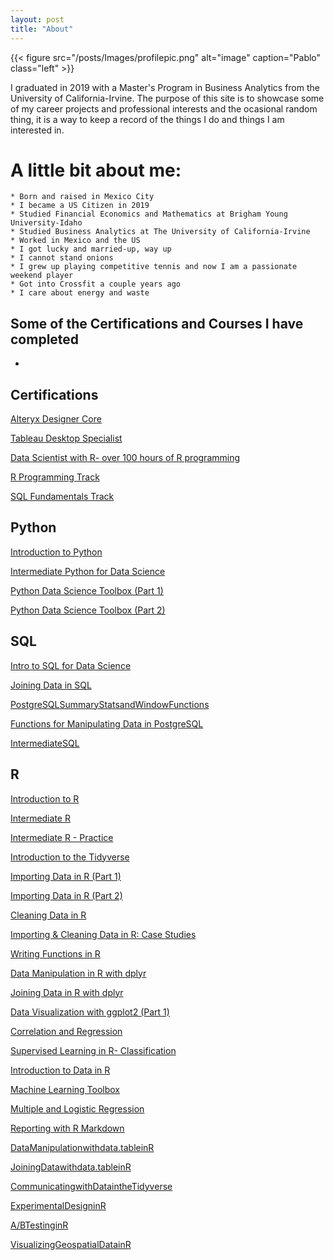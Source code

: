 ```yaml
---
layout: post
title: "About"
---
```


{{< figure src="/posts/Images/profilepic.png" alt="image" caption="Pablo" class="left" >}}

I graduated in 2019 with a Master's Program in Business Analytics from the University of California-Irvine.
The purpose of this site is to showcase some of my career projects and professional interests and the ocasional random thing, it is a way to keep a record of the things I do and things I am interested in.

# A little bit about me:

    * Born and raised in Mexico City
    * I became a US Citizen in 2019
    * Studied Financial Economics and Mathematics at Brigham Young University-Idaho
    * Studied Business Analytics at The University of California-Irvine
    * Worked in Mexico and the US
    * I got lucky and married-up, way up
    * I cannot stand onions
    * I grew up playing competitive tennis and now I am a passionate weekend player
    * Got into Crossfit a couple years ago
    * I care about energy and waste 

Some of the Certifications and Courses I have completed
-
-


## Certifications

[Alteryx Designer Core](https://s3.us-east-2.amazonaws.com/ayx.certificates/Pablo_Barajas_20190206_AlterxDesignerCore.pdf)

[Tableau Desktop Specialist](https://www.youracclaim.com/badges/60ee27e4-4a7d-4d4f-b7d6-29c2ddd20917/linked_in_profile)

[Data Scientist with R- over 100 hours of R programming](https://www.datacamp.com/statement-of-accomplishment/track/be53be5d2dd8f92ba0867cabf785e7c48452dffe)

[R Programming Track](https://www.datacamp.com/statement-of-accomplishment/track/ab0aa8dd88cd8934a208039f78204d09f6094f7e)

[SQL Fundamentals Track](https://www.datacamp.com/statement-of-accomplishment/track/7ca48127bee1c2a5b93c0a18ef2a326122320030)

## Python

[Introduction to Python](https://drive.google.com/file/d/1yY715m1IIHUE1LfhJFfPYDNBjz_wNwjp/view?usp=sharing)

[Intermediate Python for Data Science](https://drive.google.com/file/d/1p18_sGZyl0yhhd7tBR7emCUzdKVtOfp1/view?usp=sharing)

[Python Data Science Toolbox (Part 1)](https://drive.google.com/file/d/1C6-SzE-cpeE9nKcvm7_XmIKEpfjUQUnb/view?usp=sharing)

[Python Data Science Toolbox (Part 2)](https://drive.google.com/file/d/1WbXUjiZR1lD92JOQiF-uLzhwlPJWhm88/view?usp=sharing)

## SQL
[Intro to SQL for Data Science](https://drive.google.com/file/d/1N3b3uOgqYAcMqOJXbjbNzb3-mT_CasK1/view?usp=sharing)

[Joining Data in SQL](https://drive.google.com/file/d/13NyRPxkm8V1M8_oBl_jr8T5xdZ51zoCC/view?usp=sharing)

[PostgreSQLSummaryStatsandWindowFunctions](https://www.datacamp.com/statement-of-accomplishment/course/5f96482b9bf5e85b0238c33ffbd76eb67c3fdcc7)

[Functions for Manipulating Data in PostgreSQL](https://www.datacamp.com/statement-of-accomplishment/course/154626db07a5b56c826512166463864e2f6ff135)

[IntermediateSQL](https://www.datacamp.com/statement-of-accomplishment/course/f2b1fcdb6cab63c4c806a1dcaa62347b026ce6bc)

## R
[Introduction to R](https://drive.google.com/file/d/1558CVAPYEax9GrTUcUvJcwb3GuC5OAi5/view?usp=sharing)

[Intermediate R](https://drive.google.com/file/d/1Ya0qlKTCd-iEI_FEinPqWwOob1O7aGNQ/view?usp=sharing)

[Intermediate R - Practice](https://drive.google.com/file/d/1dhVhsHzGtz3OVkerIqNkbI2Syp8vsByO/view?usp=sharing)

[Introduction to the Tidyverse](https://drive.google.com/file/d/1EoQ69tD3hvY199xvVQK5PL7Zr6iGbhhY/view?usp=sharing)

[Importing Data in R (Part 1)](https://drive.google.com/file/d/1dFtXdTo6u9hbSkIQpqdN8L7qAhynn2uX/view?usp=sharing)

[Importing Data in R (Part 2)](https://drive.google.com/file/d/1TXuDj7qm6xeM5CkTh4xZfoDTCMwAtR21/view?usp=sharing)

[Cleaning Data in R](https://drive.google.com/file/d/1kOWXfcTMyn7se2fae5Df-Y7P-SRp1nAY/view?usp=sharing)

[Importing & Cleaning Data in R: Case Studies](https://drive.google.com/file/d/1WzNndj9YueCCdCOeobotBiHdT3qpNb99/view?usp=sharing)

[Writing Functions in R](https://drive.google.com/file/d/1nOVqe2XWAFqxXeve3evl1pDEDfrOf7-2/view?usp=sharing)

[Data Manipulation in R with dplyr](https://drive.google.com/file/d/1TMQVbpJiERX9Y4BSefQFa8Ddq5YtxWXU/view?usp=sharing)

[Joining Data in R with dplyr](https://drive.google.com/file/d/1hwr6n1IozQyyMcefp30iyT1KtvxxRJ-n/view?usp=sharing)

[Data Visualization with ggplot2 (Part 1)](https://drive.google.com/file/d/1vaxOJV-nmx8qsOp3Hgjp_UJANog6fvix/view?usp=sharing)

[Correlation and Regression](https://drive.google.com/file/d/1pRqr6S6_JTKIA5Wc9TCW7ucJVR2hIPKI/view?usp=sharing)

[Supervised Learning in R- Classification](https://drive.google.com/file/d/1croexiYqxZnLGLOPf7Dw0s5s6pE6_4a1/view?usp=sharing)

[Introduction to Data in R](https://drive.google.com/file/d/1BsCwPwtlPRQT9adiH1mrTBGLfY-HO3SN/view?usp=sharing)

[Machine Learning Toolbox](https://drive.google.com/file/d/1VSO1u5TLmBrJ8KqROFq0GfBYLCEKws2P/view?usp=sharing)

[Multiple and Logistic Regression](https://drive.google.com/file/d/19O7uuN9NLV86FoDwFSzt7_CC0hyjWbZO/view?usp=sharing)

[Reporting with R Markdown](https://drive.google.com/file/d/1mqlQotpncSqmuBzzdjl6Dcu5a2P8OcVO/view?usp=sharing)

[DataManipulationwithdata.tableinR](https://www.datacamp.com/statement-of-accomplishment/course/149b17a8a47939e95fac0b42f3a257489fefc8d0)

[JoiningDatawithdata.tableinR](https://www.datacamp.com/statement-of-accomplishment/course/cf125c062295c5f30f69e493a15c9b47131ea6ff)

[CommunicatingwithDataintheTidyverse](https://www.datacamp.com/statement-of-accomplishment/course/152f38cf9fcff0025183cbf6301abd82400cfaa8)

[ExperimentalDesigninR](https://www.datacamp.com/statement-of-accomplishment/course/c0e9361272203b5c5d0983b18f591a7349fafb78)

[A/BTestinginR](https://www.datacamp.com/statement-of-accomplishment/course/431b360e44eac043bfe60cf9f58f75a878801b65)

[VisualizingGeospatialDatainR](https://www.datacamp.com/statement-of-accomplishment/course/69926f23bdf444f38b4b352ba101d80c37e2cd50)

